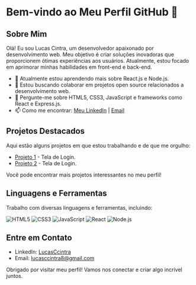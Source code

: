 # Bem-vindo ao Meu Perfil GitHub 👋

## Sobre Mim
Olá! Eu sou Lucas Cintra, um desenvolvedor apaixonado por desenvolvimento web. Meu objetivo é criar soluções inovadoras que proporcionem ótimas experiências aos usuários. Atualmente, estou focado em aprimorar minhas habilidades em front-end e back-end.

- 🌱 Atualmente estou aprendendo mais sobre React.js e Node.js.
- 👯 Estou buscando colaborar em projetos open source relacionados a desenvolvimento web.
- 💬 Pergunte-me sobre HTML5, CSS3, JavaScript e frameworks como React e Express.js.
- 📫 Como me encontrar: [Meu LinkedIn](https://www.linkedin.com/in/lucasccintra/) | [Email](mailto:lucascintra8@gmail.com)

## Projetos Destacados
Aqui estão alguns projetos em que estou trabalhando e de que me orgulho:

- [Projeto 1](https://github.com/lucasccintra/teladeloginnnn) - Tela de Login.
- [Projeto 2](https://github.com/lucasccintra/teladeloginnn2) - Tela de Login.

Você pode encontrar mais projetos interessantes no meu perfil!

## Linguagens e Ferramentas
Trabalho com diversas linguagens e ferramentas, incluindo:

![HTML5](https://img.shields.io/badge/-HTML5-E34F26?style=flat-square&logo=html5&logoColor=white)
![CSS3](https://img.shields.io/badge/-CSS3-1572B6?style=flat-square&logo=css3&logoColor=white)
![JavaScript](https://img.shields.io/badge/-JavaScript-F7DF1E?style=flat-square&logo=javascript&logoColor=black)
![React](https://img.shields.io/badge/-React-61DAFB?style=flat-square&logo=react&logoColor=black)
![Node.js](https://img.shields.io/badge/-Node.js-339933?style=flat-square&logo=node.js&logoColor=white)


## Entre em Contato
- LinkedIn: [LucasCcintra](https://www.linkedin.com/in/lucasccintra/)
- Email: [lucasccintra8@gmail.com](mailto:lucasccintra8@gmail.com)

Obrigado por visitar meu perfil! Vamos nos conectar e criar algo incrível juntos.
